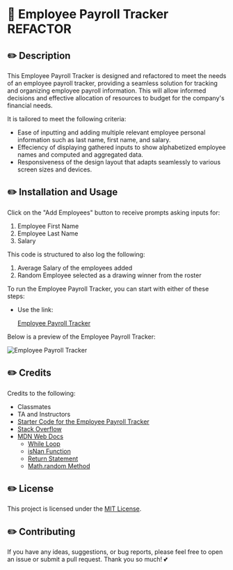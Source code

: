 # 💸 Employee Payroll Tracker REFACTOR

## ✏️ Description

This Employee Payroll Tracker is designed and refactored to meet the needs of an employee payroll tracker, providing a seamless solution for tracking and organizing employee payroll information. This will allow informed decisions and effective allocation of resources to budget for the company's financial needs.

It is tailored to meet the following criteria:

- Ease of inputting and adding multiple relevant employee personal information such as last name, first name, and salary.
- Effeciency of displaying gathered inputs to show alphabetized employee names and computed and aggregated data.
- Responsiveness of the design layout that adapts seamlessly to various screen sizes and devices.


## ✏️ Installation and Usage

Click on the "Add Employees" button to receive prompts asking inputs for:

1. Employee First Name
2. Employee Last Name
3. Salary

This code is structured to also log the following:

1. Average Salary of the employees added
2. Random Employee selected as a drawing winner from the roster

To run the Employee Payroll Tracker, you can start with either of these steps:

* Use the link:
  
  [Employee Payroll Tracker](https://)

Below is a preview of the Employee Payroll Tracker:

![Employee Payroll Tracker](./assets/)


## ✏️ Credits

Credits to the following:

- Classmates
- TA and Instructors
- [Starter Code for the Employee Payroll Tracker](https://github.com/coding-boot-camp/curly-potato)
- [Stack Overflow](https://stackoverflow.com/?newreg=f63e9ea2d90e48e6b29cd0118dd59f99)
- [MDN Web Docs](https://developer.mozilla.org/en-US/)
    - [While Loop](https://developer.mozilla.org/en-US/docs/Web/JavaScript/Reference/Statements/while)
    - [isNan Function](https://developer.mozilla.org/en-US/docs/Web/JavaScript/Reference/Global_Objects/isNaN)
    - [Return Statement](https://developer.mozilla.org/en-US/docs/Web/JavaScript/Reference/Statements/return)
    - [Math.random Method](https://developer.mozilla.org/en-US/docs/Web/JavaScript/Reference/Global_Objects/Math/random)


## ✏️ License

This project is licensed under the [MIT License](https://opensource.org/licenses/MIT).


## ✏️ Contributing

If you have any ideas, suggestions, or bug reports, please feel free to open an issue or submit a pull request. Thank you so much! 💕